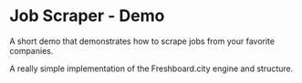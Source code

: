 # Job Scraper - Demo
A short demo that demonstrates how to scrape jobs from your favorite companies.

A really simple implementation of the Freshboard.city engine and structure.
